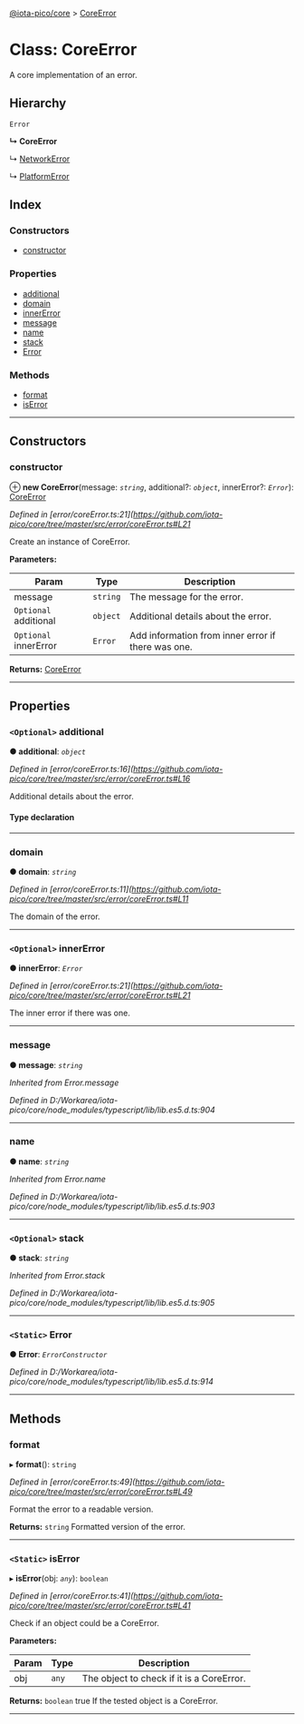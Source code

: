 [@iota-pico/core](../README.md) > [CoreError](../classes/coreerror.md)

# Class: CoreError

A core implementation of an error.

## Hierarchy

 `Error`

**↳ CoreError**

↳  [NetworkError](networkerror.md)

↳  [PlatformError](platformerror.md)

## Index

### Constructors

* [constructor](coreerror.md#constructor)

### Properties

* [additional](coreerror.md#additional)
* [domain](coreerror.md#domain)
* [innerError](coreerror.md#innererror)
* [message](coreerror.md#message)
* [name](coreerror.md#name)
* [stack](coreerror.md#stack)
* [Error](coreerror.md#error)

### Methods

* [format](coreerror.md#format)
* [isError](coreerror.md#iserror)

---

## Constructors

<a id="constructor"></a>

###  constructor

⊕ **new CoreError**(message: *`string`*, additional?: *`object`*, innerError?: *`Error`*): [CoreError](coreerror.md)

*Defined in [error/coreError.ts:21](https://github.com/iota-pico/core/tree/master/src/error/coreError.ts#L21*

Create an instance of CoreError.

**Parameters:**

| Param | Type | Description |
| ------ | ------ | ------ |
| message | `string` |  The message for the error. |
| `Optional` additional | `object` |  Additional details about the error. |
| `Optional` innerError | `Error` |  Add information from inner error if there was one. |

**Returns:** [CoreError](coreerror.md)

___

## Properties

<a id="additional"></a>

### `<Optional>` additional

**● additional**: *`object`*

*Defined in [error/coreError.ts:16](https://github.com/iota-pico/core/tree/master/src/error/coreError.ts#L16*

Additional details about the error.

#### Type declaration

[id: `string`]: `any`

___
<a id="domain"></a>

###  domain

**● domain**: *`string`*

*Defined in [error/coreError.ts:11](https://github.com/iota-pico/core/tree/master/src/error/coreError.ts#L11*

The domain of the error.

___
<a id="innererror"></a>

### `<Optional>` innerError

**● innerError**: *`Error`*

*Defined in [error/coreError.ts:21](https://github.com/iota-pico/core/tree/master/src/error/coreError.ts#L21*

The inner error if there was one.

___
<a id="message"></a>

###  message

**● message**: *`string`*

*Inherited from Error.message*

*Defined in D:/Workarea/iota-pico/core/node_modules/typescript/lib/lib.es5.d.ts:904*

___
<a id="name"></a>

###  name

**● name**: *`string`*

*Inherited from Error.name*

*Defined in D:/Workarea/iota-pico/core/node_modules/typescript/lib/lib.es5.d.ts:903*

___
<a id="stack"></a>

### `<Optional>` stack

**● stack**: *`string`*

*Inherited from Error.stack*

*Defined in D:/Workarea/iota-pico/core/node_modules/typescript/lib/lib.es5.d.ts:905*

___
<a id="error"></a>

### `<Static>` Error

**● Error**: *`ErrorConstructor`*

*Defined in D:/Workarea/iota-pico/core/node_modules/typescript/lib/lib.es5.d.ts:914*

___

## Methods

<a id="format"></a>

###  format

▸ **format**(): `string`

*Defined in [error/coreError.ts:49](https://github.com/iota-pico/core/tree/master/src/error/coreError.ts#L49*

Format the error to a readable version.

**Returns:** `string`
Formatted version of the error.

___
<a id="iserror"></a>

### `<Static>` isError

▸ **isError**(obj: *`any`*): `boolean`

*Defined in [error/coreError.ts:41](https://github.com/iota-pico/core/tree/master/src/error/coreError.ts#L41*

Check if an object could be a CoreError.

**Parameters:**

| Param | Type | Description |
| ------ | ------ | ------ |
| obj | `any` |  The object to check if it is a CoreError. |

**Returns:** `boolean`
true If the tested object is a CoreError.

___

